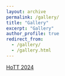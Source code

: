 ```yaml
---
layout: archive
permalink: /gallery/
title: "Gallery"
excerpt: "Gallery"
author_profile: true
redirect_from: 
  - /gallery/
  - /gallery.html
---
```



[HoTT 2024](images/HoTT_Group_Photo.jpeg)


